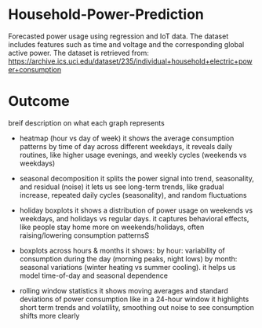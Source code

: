 # Household-Power-Prediction
Forecasted power usage using regression and IoT data.
The dataset includes features such as time and voltage and the corresponding global active power. 
The dataset is retrieved from: https://archive.ics.uci.edu/dataset/235/individual+household+electric+power+consumption
# Outcome
breif description on what each graph represents

- heatmap (hour vs day of week)
it shows the average consumption patterns by time of day across different weekdays, it reveals daily routines, like higher usage evenings, and weekly cycles (weekends vs weekdays)

- seasonal decomposition
it splits the power signal into trend, seasonality, and residual (noise) it lets us see long-term trends, like gradual increase, repeated daily cycles (seasonality), and random fluctuations

- holiday boxplots
it shows a distribution of power usage on weekends vs weekdays, and holidays vs regular days. it captures behavioral effects, like people stay home more on weekends/holidays, often raising/lowering consumption patternsS

- boxplots across hours & months
it shows: by hour: variability of consumption during the day (morning peaks, night lows) by month: seasonal variations (winter heating vs summer cooling). it helps us model time-of-day and seasonal dependence

- rolling window statistics
it shows moving averages and standard deviations of power consumption like in a 24-hour window it highlights short term trends and volatility, smoothing out noise to see consumption shifts more clearly
